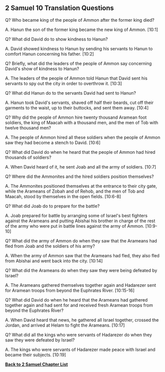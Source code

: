 ## 2 Samuel 10 Translation Questions ##

Q? Who became king of the people of Ammon after the former king died?

A. Hanun the son of the former king became the new king of Ammon. [10:1]

Q? What did David do to show kindness to Hanun?

A. David showed kindness to Hanun by sending his servants to Hanun to comfort Hanun concerning his father. [10:2]

Q? Briefly, what did the leaders of the people of Ammon say concerning David's show of kindness to Hanun?

A. The leaders of the people of Ammon told Hanun that David sent his servants to spy out the city in order to overthrow it. [10:3]

Q? What did Hanun do to the servants David had sent to Hanun?

A. Hanun took David's servants, shaved off half their beards, cut off their garments to the waist, up to their buttocks, and sent them away. [10:4]

Q? Why did the people of Ammon hire twenty thousand Aramean foot soldiers, the king of Maacah with a thousand men, and the men of Tob with twelve thousand men?

A. The people of Ammon hired all these soldiers when the people of Ammon saw they had become a stench to David. [10:6]

Q? What did David do when he heard that the people of Ammon had hired thousands of soldiers?

A. When David heard of it, he sent Joab and all the army of soldiers. [10:7]

Q? Where did the Ammonites and the hired soldiers position themselves?

A. The Ammonites positioned themselves at the entrance to their city gate, while the Arameans of Zobah and of Rehob, and the men of Tob and Maacah, stood by themselves in the open fields. [10:6-8]

Q? What did Joab do to prepare for the battle?

A. Joab prepared for battle by arranging some of Israel's best fighters against the Arameans and putting Abishai his brother in charge of the rest of the army who were put in battle lines against the army of Ammon. [10:9-10]

Q? What did the army of Ammon do when they saw that the Arameans had fled from Joab and the soldiers of his army?

A. When the army of Ammon saw that the Arameans had fled, they also fled from Abishai and went back into the city. [10:14]

Q? What did the Arameans do when they saw they were being defeated by Israel?

A. The Arameans gathered themselves together again and Hadarezer sent for Aramean troops from beyond the Euphrates River. [10:15-16]

Q? What did David do when he heard that the Arameans had gathered together again and had sent for and received fresh Aramean troops from beyond the Euphrates River?

A. When David heard that news, he gathered all Israel together, crossed the Jordan, and arrived at Helam to fight the Arameans. [10:17]

Q? What did all the kings who were servants of Hadarezer do when they saw they were defeated by Israel?

A. The kings who were servants of Hadarezer made peace with Israel and became their subjects. [10:19]

__[Back to 2 Samuel Chapter List](./)__

